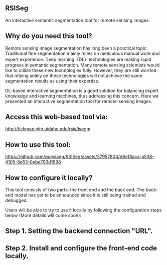 ## RSISeg
 An interactive semantic segmentation tool for remote sensing images.

## Why do you need this tool?

Remote sensing image segmentation has long been a practical topic. Traditional fine segmentation mainly relies on meticulous manual work and expert experience. Deep learning（DL）technologies are making rapid progress in semantic segmentation. Many remote sensing scientists would like to utilize these new technologies fully. However, they are still worried that relying solely on these technologies will not achieve the same segmentation results as using their expertise. 

DL-based interactive segmentation is a good solution for balancing expert knowledge and learning machines, thus addressing this concern. Here we presented an interactive segmentation tool for remote-sensing images. 

## Access this web-based tool via: 

http://tickmap.nkn.uidaho.edu/rsis/isegm

## How to use this tool:




https://github.com/quexiang/RSISeg/assets/37957804/d6ef8aca-a538-4105-8e53-0ebe793d1698





## How to configure it locally?
This tool consists of two parts: the front end and the back end. The back-end model has yet to be announced since it is still being trained and debugged. 

Users will be able to try to use it locally by following the configuration steps below (More details will come soon):

## Step 1.  Setting the backend connection "URL".

## Step 2. Install and configure the front-end code locally.



